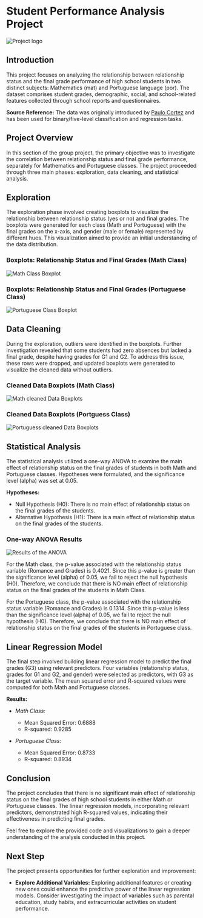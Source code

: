 # Student Performance Analysis Project

 ![Project logo](docs/project.png)

## Introduction

This project focuses on analyzing the relationship between relationship status and the final grade performance of high school students in two distinct subjects: Mathematics (mat) and Portuguese language (por). The dataset comprises student grades, demographic, social, and school-related features collected through school reports and questionnaires.

**Source Reference:** The data was originally introduced by [Paulo Cortez](https://archive.ics.uci.edu/dataset/320/student+performance) and has been used for binary/five-level classification and regression tasks.

## Project Overview

In this section of the group project, the primary objective was to investigate the correlation between relationship status and final grade performance, separately for Mathematics and Portuguese classes. The project proceeded through three main phases: exploration, data cleaning, and statistical analysis.

## Exploration

The exploration phase involved creating boxplots to visualize the relationship between relationship status (yes or no) and final grades. The boxplots were generated for each class (Math and Portuguese) with the final grades on the x-axis, and gender (male or female) represented by different hues. This visualization aimed to provide an initial understanding of the data distribution.

### Boxplots: Relationship Status and Final Grades (Math Class)

![Math Class Boxplot](docs/EDA_boxplot_M.png)

### Boxplots: Relationship Status and Final Grades (Portuguese Class)

![Portuguese Class Boxplot](docs/EDA_boxplot_P.png)

## Data Cleaning

During the exploration, outliers were identified in the boxplots. Further investigation revealed that some students had zero absences but lacked a final grade, despite having grades for G1 and G2. To address this issue, these rows were dropped, and updated boxplots were generated to visualize the cleaned data without outliers.

### Cleaned Data Boxplots (Math Class)

![Math cleaned Data Boxplots](docs/Boxplot_after_clean_M.png)

### Cleaned Data Boxplots (Portguess Class)

![Portuguess cleaned Data Boxplots](docs/Boxplot_after_clean_P.png)

## Statistical Analysis

The statistical analysis utilized a one-way ANOVA to examine the main effect of relationship status on the final grades of students in both Math and Portuguese classes. Hypotheses were formulated, and the significance level (alpha) was set at 0.05.

**Hypotheses:**
- Null Hypothesis (H0): There is no main effect of relationship status on the final grades of the students.
- Alternative Hypothesis (H1): There is a main effect of relationship status on the final grades of the students.

### One-way ANOVA Results

![Results of the ANOVA](docs/anova.png)

For the Math class, the p-value associated with the relationship status variable (Romance and Grades) is 0.4021. Since this p-value is greater than the significance level (alpha) of 0.05, we fail to reject the null hypothesis (H0). Therefore, we conclude that there is NO main effect of relationship status on the final grades of the students in Math Class.

For the Portuguese class, the p-value associated with the relationship status variable (Romance and Grades) is 0.1314. Since this p-value is less than the significance level (alpha) of 0.05, we fail to reject the null hypothesis (H0). Therefore, we conclude that there is NO main effect of relationship status on the final grades of the students in Portuguese class.

## Linear Regression Model

The final step involved building linear regression model to predict the final grades (G3) using relevant predictors. Four variables (relationship status, grades for G1 and G2, and gender) were selected as predictors, with G3 as the target variable. The mean squared error and R-squared values were computed for both Math and Portuguese classes.

**Results:**
- *Math Class:*
  - Mean Squared Error: 0.6888
  - R-squared: 0.9285

- *Portuguese Class:*
  - Mean Squared Error: 0.8733
  - R-squared: 0.8934


## Conclusion

The project concludes that there is no significant main effect of relationship status on the final grades of high school students in either Math or Portuguese classes. The linear regression models, incorporating relevant predictors, demonstrated high R-squared values, indicating their effectiveness in predicting final grades.

Feel free to explore the provided code and visualizations to gain a deeper understanding of the analysis conducted in this project.

## Next Step

The project presents opportunities for further exploration and improvement:

- **Explore Additional Variables:** Exploring additional features or creating new ones could enhance the predictive power of the linear regression models. Consider investigating the impact of variables such as parental education, study habits, and extracurricular activities on student performance.
